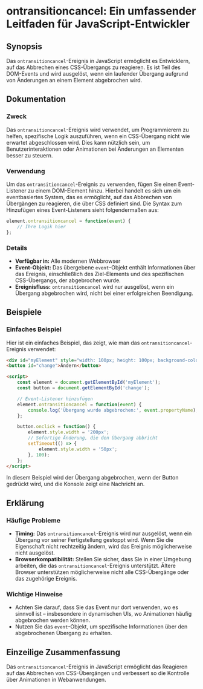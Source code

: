 <!--
Meta Description: # ontransitioncancel: Ein umfassender Leitfaden für JavaScript-Entwickler ## Synopsis Das `ontransitioncancel`-Ereignis in JavaScript ermöglicht es En...
Meta Keywords: das, ontransitioncancel, wird, ereignis, event
-->

# ontransitioncancel: Ein umfassender Leitfaden für JavaScript-Entwickler

## Synopsis
Das `ontransitioncancel`-Ereignis in JavaScript ermöglicht es Entwicklern, auf das Abbrechen eines CSS-Übergangs zu reagieren. Es ist Teil des DOM-Events und wird ausgelöst, wenn ein laufender Übergang aufgrund von Änderungen an einem Element abgebrochen wird.

## Dokumentation
### Zweck
Das `ontransitioncancel`-Ereignis wird verwendet, um Programmierern zu helfen, spezifische Logik auszuführen, wenn ein CSS-Übergang nicht wie erwartet abgeschlossen wird. Dies kann nützlich sein, um Benutzerinteraktionen oder Animationen bei Änderungen an Elementen besser zu steuern.

### Verwendung
Um das `ontransitioncancel`-Ereignis zu verwenden, fügen Sie einen Event-Listener zu einem DOM-Element hinzu. Hierbei handelt es sich um ein eventbasiertes System, das es ermöglicht, auf das Abbrechen von Übergängen zu reagieren, die über CSS definiert sind. Die Syntax zum Hinzufügen eines Event-Listeners sieht folgendermaßen aus:

```javascript
element.ontransitioncancel = function(event) {
    // Ihre Logik hier
};
```

### Details
- **Verfügbar in:** Alle modernen Webbrowser
- **Event-Objekt:** Das übergebene `event`-Objekt enthält Informationen über das Ereignis, einschließlich des Ziel-Elements und des spezifischen CSS-Übergangs, der abgebrochen wurde.
- **Ereignisfluss:** `ontransitioncancel` wird nur ausgelöst, wenn ein Übergang abgebrochen wird, nicht bei einer erfolgreichen Beendigung.

## Beispiele
### Einfaches Beispiel
Hier ist ein einfaches Beispiel, das zeigt, wie man das `ontransitioncancel`-Ereignis verwendet:

```html
<div id="myElement" style="width: 100px; height: 100px; background-color: red; transition: width 2s;"></div>
<button id="change">Ändern</button>

<script>
    const element = document.getElementById('myElement');
    const button = document.getElementById('change');

    // Event-Listener hinzufügen
    element.ontransitioncancel = function(event) {
        console.log('Übergang wurde abgebrochen:', event.propertyName);
    };

    button.onclick = function() {
        element.style.width = '200px';
        // Sofortige Änderung, die den Übergang abbricht
        setTimeout(() => {
            element.style.width = '50px';
        }, 100);
    };
</script>
```

In diesem Beispiel wird der Übergang abgebrochen, wenn der Button gedrückt wird, und die Konsole zeigt eine Nachricht an.

## Erklärung
### Häufige Probleme
- **Timing:** Das `ontransitioncancel`-Ereignis wird nur ausgelöst, wenn ein Übergang vor seiner Fertigstellung gestoppt wird. Wenn Sie die Eigenschaft nicht rechtzeitig ändern, wird das Ereignis möglicherweise nicht ausgelöst.
- **Browserkompatibilität:** Stellen Sie sicher, dass Sie in einer Umgebung arbeiten, die das `ontransitioncancel`-Ereignis unterstützt. Ältere Browser unterstützen möglicherweise nicht alle CSS-Übergänge oder das zugehörige Ereignis.

### Wichtige Hinweise
- Achten Sie darauf, dass Sie das Event nur dort verwenden, wo es sinnvoll ist – insbesondere in dynamischen UIs, wo Animationen häufig abgebrochen werden können.
- Nutzen Sie das `event`-Objekt, um spezifische Informationen über den abgebrochenen Übergang zu erhalten.

## Einzeilige Zusammenfassung
Das `ontransitioncancel`-Ereignis in JavaScript ermöglicht das Reagieren auf das Abbrechen von CSS-Übergängen und verbessert so die Kontrolle über Animationen in Webanwendungen.
